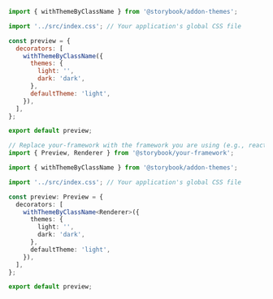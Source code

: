 ```js filename=".storybook/preview.js" renderer="common" language="js"
import { withThemeByClassName } from '@storybook/addon-themes';

import '../src/index.css'; // Your application's global CSS file

const preview = {
  decorators: [
    withThemeByClassName({
      themes: {
        light: '',
        dark: 'dark',
      },
      defaultTheme: 'light',
    }),
  ],
};

export default preview;
```

```ts filename=".storybook/preview.ts" renderer="common" language="ts"
// Replace your-framework with the framework you are using (e.g., react-vite, vue3-vite, angular, etc.)
import { Preview, Renderer } from '@storybook/your-framework';

import { withThemeByClassName } from '@storybook/addon-themes';

import '../src/index.css'; // Your application's global CSS file

const preview: Preview = {
  decorators: [
    withThemeByClassName<Renderer>({
      themes: {
        light: '',
        dark: 'dark',
      },
      defaultTheme: 'light',
    }),
  ],
};

export default preview;
```
